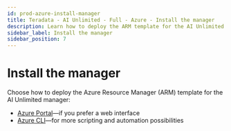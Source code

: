 ```yaml
---
id: prod-azure-install-manager
title: Teradata - AI Unlimited - Full - Azure - Install the manager
description: Learn how to deploy the ARM template for the AI Unlimited manager.
sidebar_label: Install the manager
sidebar_position: 7
---
```


# Install the manager

Choose how to deploy the Azure Resource Manager (ARM) template for the AI Unlimited manager:

- [Azure Portal](/docs/install-ai-unlimited/production/Azure/install-ai-unlimited/deploy-ai-unlimited-azure-portal)&mdash;if you prefer a web interface 
- [Azure CLI](/docs/install-ai-unlimited/production/Azure/install-ai-unlimited/deploy-ai-unlimited-azure-cli)&mdash;for more scripting and automation possibilities   

